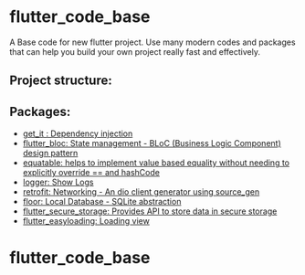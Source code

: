 # flutter_code_base

A Base code for new flutter project.
Use many modern codes and packages that can help you build your own project really fast and effectively.

## Project structure:


## Packages:
- [get_it : Dependency injection](https://pub.dev/packages/get_it)
- [flutter_bloc: State management - BLoC (Business Logic Component) design pattern](https://pub.dev/packages/flutter_bloc)
- [equatable: helps to implement value based equality without needing to explicitly override == and hashCode](https://pub.dev/packages/equatable)
- [logger: Show Logs](https://pub.dev/packages/logger)
- [retrofit: Networking - An dio client generator using source_gen](https://pub.dev/packages/retrofit)
- [floor: Local Database - SQLite abstraction](https://pub.dev/packages/floor)
- [flutter_secure_storage: Provides API to store data in secure storage](https://pub.dev/packages/flutter_secure_storage)
- [flutter_easyloading: Loading view ](https://pub.dev/packages/flutter_easyloading)


# flutter_code_base
